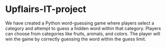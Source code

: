# Upflairs-IT-project

We have created a Python word-guessing game where players select a category and attempt to guess a hidden word within that category. Players can choose from categories like fruits, animals, and colors. The player will win the game by correctly guessing the word within the guess limit.
